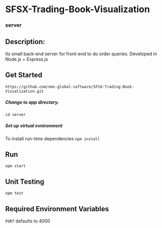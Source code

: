 # SFSX-Trading-Book-Visualization
### server
## Description:
Its small back-end server for front-end to do order queries. Developed in Node.js + Express.js

## Get Started
`https://github.com/nmx-global-software/SFSX-Trading-Book-Visualization.git`

##### Change to app directory.
`cd server`

##### Set up virtual evnironment

To install run-time dependencies
`npm install`

## Run

`npm start`

## Unit Testing

`npm test`

## Required Environment Variables

`PORT` defaults to 4000